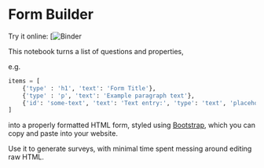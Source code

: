 # Form Builder

Try it online: [![Binder](https://hub.gke2.mybinder.org/user/eointravers-form-builder-kzmvo6el/doc/tree/form-builder.ipynb)

This notebook turns a list of questions and properties,

e.g.

```python
items = [
    {'type' : 'h1', 'text': 'Form Title'},
    {'type' : 'p', 'text': 'Example paragraph text'},
    {'id': 'some-text', 'text': 'Text entry:', 'type': 'text', 'placeholder':'e.g. Blah blah blah'}
]
```

into a properly formatted HTML form, styled using
[Bootstrap](https://getbootstrap.com/docs/4.0/components/forms/),
which you can copy and paste into your website.

Use it to generate surveys, with minimal time spent messing around editing raw HTML.
